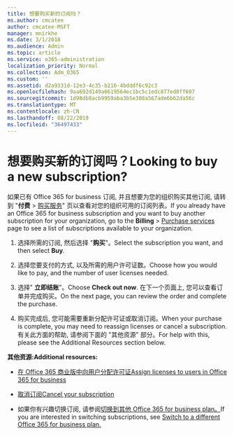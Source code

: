 ```yaml
---
title: 想要购买新的订阅吗？
ms.author: cmcatee
author: cmcatee-MSFT
manager: mnirkhe
ms.date: 3/1/2018
ms.audience: Admin
ms.topic: article
ms.service: o365-administration
localization_priority: Normal
ms.collection: Adm_O365
ms.custom: ''
ms.assetid: d2a9331d-12e3-4c35-b216-4bdddf6c92c3
ms.openlocfilehash: 9aa692d149a6619564ec1bc5c1edc877ed8ff607
ms.sourcegitcommit: 1d98db8acb9959aba3b5e308a567ade6b62da56c
ms.translationtype: MT
ms.contentlocale: zh-CN
ms.lasthandoff: 08/22/2019
ms.locfileid: "36497433"
---
```

# <a name="looking-to-buy-a-new-subscription"></a><span data-ttu-id="e67d6-102">想要购买新的订阅吗？</span><span class="sxs-lookup"><span data-stu-id="e67d6-102">Looking to buy a new subscription?</span></span>

<span data-ttu-id="e67d6-103">如果已有 Office 365 for business 订阅, 并且想要为您的组织购买其他订阅, 请转到 "**付费** \> [购买服务](https://go.microsoft.com/fwlink/p/?linkid=868433)" 页以查看对您的组织可用的订阅列表。</span><span class="sxs-lookup"><span data-stu-id="e67d6-103">If you already have an Office 365 for business subscription and you want to buy another subscription for your organization, go to the **Billing** \> [Purchase services](https://go.microsoft.com/fwlink/p/?linkid=868433) page to see a list of subscriptions available to your organization.</span></span>
 
1. <span data-ttu-id="e67d6-104">选择所需的订阅, 然后选择 "**购买**"。</span><span class="sxs-lookup"><span data-stu-id="e67d6-104">Select the subscription you want, and then select **Buy**.</span></span>

2. <span data-ttu-id="e67d6-105">选择您要支付的方式, 以及所需的用户许可证数。</span><span class="sxs-lookup"><span data-stu-id="e67d6-105">Choose how you would like to pay, and the number of user licenses needed.</span></span>

3. <span data-ttu-id="e67d6-106">选择" **立即结账**"。</span><span class="sxs-lookup"><span data-stu-id="e67d6-106">Choose **Check out now**.</span></span> <span data-ttu-id="e67d6-107">在下一个页面上, 您可以查看订单并完成购买。</span><span class="sxs-lookup"><span data-stu-id="e67d6-107">On the next page, you can review the order and complete the purchase.</span></span>

4. <span data-ttu-id="e67d6-108">购买完成后, 您可能需要重新分配许可证或取消订阅。</span><span class="sxs-lookup"><span data-stu-id="e67d6-108">When your purchase is complete, you may need to reassign licenses or cancel a subscription.</span></span> <span data-ttu-id="e67d6-109">有关此方面的帮助, 请参阅下面的 "其他资源" 部分。</span><span class="sxs-lookup"><span data-stu-id="e67d6-109">For help with this, please see the Additional Resources section below.</span></span>

 <span data-ttu-id="e67d6-110">**其他资源:**</span><span class="sxs-lookup"><span data-stu-id="e67d6-110">**Additional resources:**</span></span>
  
- [<span data-ttu-id="e67d6-111">在 Office 365 商业版中向用户分配许可证</span><span class="sxs-lookup"><span data-stu-id="e67d6-111">Assign licenses to users in Office 365 for business</span></span>](https://docs.microsoft.com/office365/admin/subscriptions-and-billing/assign-licenses-to-users)
    
- [<span data-ttu-id="e67d6-112">取消订阅</span><span class="sxs-lookup"><span data-stu-id="e67d6-112">Cancel your subscription</span></span>](https://docs.microsoft.com/office365/admin/subscriptions-and-billing/cancel-your-subscription)
    
- <span data-ttu-id="e67d6-113">如果你有兴趣切换订阅, 请参阅[切换到其他 Office 365 for business plan。](https://docs.microsoft.com/office365/admin/subscriptions-and-billing/switch-to-a-different-plan)</span><span class="sxs-lookup"><span data-stu-id="e67d6-113">If you are interested in switching subscriptions, see [Switch to a different Office 365 for business plan.](https://docs.microsoft.com/office365/admin/subscriptions-and-billing/switch-to-a-different-plan)</span></span>
